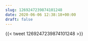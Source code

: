 ```yaml
---
slug: 1269247239874101248
date: 2020-06-06 12:38:18+00:00
draft: false
---
```


{{< tweet 1269247239874101248 >}}
